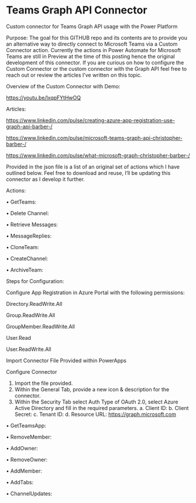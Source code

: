 # Teams Graph API Connector
 Custom connector for Teams Graph API usage with the Power Platform

Purpose: 
The goal for this GITHUB repo and its contents are to provide you an alternative way to directly connect to Microsoft Teams via a Custom Connector action. Currently the actions in Power Automate for Microsoft Teams are still in Preview at the time of this posting hence the original development of this connector. If you are curious on how to configure the Custom Connector or the custom connector with the Graph API feel free to reach out or review the articles I’ve written on this topic.

Overview of the Custom Connector with Demo:

https://youtu.be/lxqpFYtHwOQ

Articles:

https://www.linkedin.com/pulse/creating-azure-app-registration-use-graph-api-barber-/

https://www.linkedin.com/pulse/microsoft-teams-graph-api-christopher-barber-/

https://www.linkedin.com/pulse/what-microsoft-graph-christopher-barber-/

Provided in the json file is a list of an original set of actions which I have outlined below. Feel free to download and reuse, I’ll be updating this connector as I develop it further. 

Actions:

•	GetTeams:

•	Delete Channel:

•	Retrieve Messages:

•	MessageReplies:

•	CloneTeam:

•	CreateChannel:

•	ArchiveTeam:

Steps for Configuration:

Configure App Registration in Azure Portal with the following permissions:

   Directory.ReadWrite.All

   Group.ReadWrite.All
   
   GroupMember.ReadWrite.All
   
   User.Read
   
   User.ReadWrite.All
   
Import Connector File Provided within PowerApps

Configure Connector
1.	Import the file provided.
2.	Within the General Tab, provide a new icon & description for the connector.
3.	Within the Security Tab select Auth Type of OAuth 2.0, select Azure Active Directory and fill in the required parameters.
   a.	Client ID: 
   b.	Client Secret: 
   c.	Tenant ID: 
   d.	Resource URL: https://graph.microsoft.com


•	GetTeamsApp:

•	RemoveMember:

•	AddOwner:

•	RemoveOwner:

•	AddMember:

•	AddTabs:

•	ChannelUpdates:
